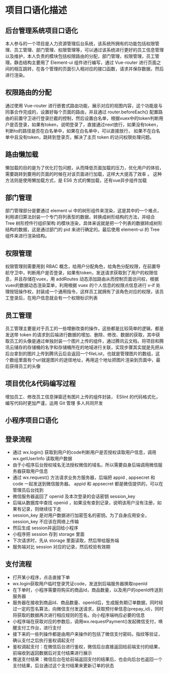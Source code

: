 # 项目口语化描述

## 后台管理系统项目口语化

本人参与的一个项目是人力资源管理后台系统，该系统所拥有的功能包括权限管理、员工管理、部门管理、权限管理等，可以通过该系统进行更好的员工信息管理以及维护，本人负责的模块包括权限路由的分配，部门管理，权限管理，员工管理。静态结构主要用了 Element-ui  组件进行编写，通过 Vue-router 进行页面之间的相互跳转，在各个管理的页面引入相对应的接口函数，请求并保存数据，然后进行渲染。

## 权限路由的分配

通过使用 Vue-router 进行嵌套式路由功能，展示对应的视图内容，这个功能是与同事合作完成的，设置好每个页面的路由，并且通过 router.beforeEach() 配置路由的前置守卫进行登录拦截的控制，然后设置白名单，根据vuex中的token判断用户是否登录，如果有token，说明登录了，直接通过next放行，如果没有token，判断to的路径是否在白名单中，如果在白名单中，可以直接放行， 如果不在白名单中且没有token，跳转到登录页，解决了主页 token 的访问权限处理问题。

## 路由懒加载

懒加载的目的是为了优化打包问题，从而降低页面加载的压力，优化用户的体验，需要跳转到要用的页面的时候在对该页面进行加载，这样大大提高了效率 。 这种方法则是使用懒加载方式，是 ES6 方式的懒加载，还有vue异步组件加载 

## 部门管理

部门管理部分是要通过 element ui 中的树形组件来渲染，这是其中的一个难点，利用递归算法封装一个专门将列表型的数据，转换成树形结构的方法，并结合 Tree 树形控件行组织架构 的模块渲染，具体来说就是把一个列表的数据转成树形结构的数据，这是通过部门的 pid 来进行确定的。最后使用 element-ui 的 Tree 组件来进行渲染结构。

## 权限管理

权限管理则需要用到 RBAC 概念，给用户分配角色，给角色分配权限，在前置导航守卫中，判断用户是否登录，如果有token，发送请求获取到了用户的权限信息，并且存储在vuex，用 addRoutes 动态添加路由从而控制页面访问权，根据vuex的数据动态渲染菜单，利用根据 vuex 的个人信息的权限点信息进行 v-if 处理按钮操作权，封装成一个通用指令，这样员工就拥有了该角色对应的权限，该员工登录后，在用户信息就会有一个权限标识列表

## 员工管理

员工管理主要是对于员工的一些增删改查的操作，这些都是比较简单的逻辑，都是发送带 token 的请求到后端进行数据的增加、删除、修改、数据的获取，其中获取员工的头像是通过单独封装一个图片上传的组件，通过腾讯云文档，将项目和腾讯云储存的存储桶的名字和存储桶所在的地域进行关联，实现步骤其实就是先把从后台拿到的图片上传到腾讯云后会返回一个fileList，也就是管理图片的数组，这个数组里面有个url就是图片的途径地址，再用这个地址把图片渲染到页面中，最后获得员工的头像

## 项目优化&代码编写过程

增加员工、修改员工信息弹窗还有图片上传的组件封装， ESlint  的代码格式化，编写代码时更加严谨，运用 Git 管理 多人共同开发

## 小程序项目口语化

## 登录流程

- 通过 wx.login() 获取到用户的code判断用户是否授权读取用户信息，调用wx.getUserInfo 读取用户数据
- 由于小程序后台授权域名无法授权微信的域名，所以需要自身后端调用微信服务器获取用户信息
- 通过 wx.request() 方法请求业务方服务器，后端把 appid , appsecret 和 code 一起发送到微信服务器。 appid 和 appsecret 都是微信提供的，可以在管理员后台找到
- 微信服务器返回了 openid 及本次登录的会话密钥 session_key
- 后端从数据库中查找 openid ，如果没有查到记录，说明该用户没有注册，如果有记录，则继续往下走
- session_key 是对用户数据进行加密签名的密钥。为了自身应用安全，session_key 不应该在网络上传输
- 然后生成 session并返回给小程序
- 小程序把 session 存到 storage 里面
- 下次请求时，先从 storage 里面读取，然后带给服务端
- 服务端对比 session 对应的记录，然后校验有效期

## 支付流程

- 打开某小程序，点击直接下单
- wx.login获取用户临时登录凭证code，发送到后端服务器换取openId
- 在下单时，小程序需要将购买的商品Id，商品数量，以及用户的openId传送到服务器
- 服务器在接收到商品Id、商品数量、openId后，生成服务期订单数据，同时经过一定的签名算法，向微信支付发送请求，获取预付单信息(prepay_id)，同时将获取的数据再次进行相应规则的签名，向小程序端响应必要的信息
- 小程序端在获取对应的参数后，调用wx.requestPayment()发起微信支付，唤醒支付工作台，进行支付
- 接下来的一些列操作都是由用户来操作的包括了微信支付密码，指纹等验证，确认支付之后执行鉴权调起支付
- 鉴权调起支付：在微信后台进行鉴权，微信后台直接返回给前端支付的结果，前端收到返回数据后对支付结果进行展示
- 推送支付结果：微信后台在给前端返回支付的结果后，也会向后台也返回一个支付结果，后台通过这个支付结果来更新订单的状态